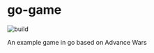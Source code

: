 # go-game
![build](https://github.com/hampusadamsson/go-game/actions/workflows/go.yml/badge.svg)

An example game in go based on Advance Wars 
